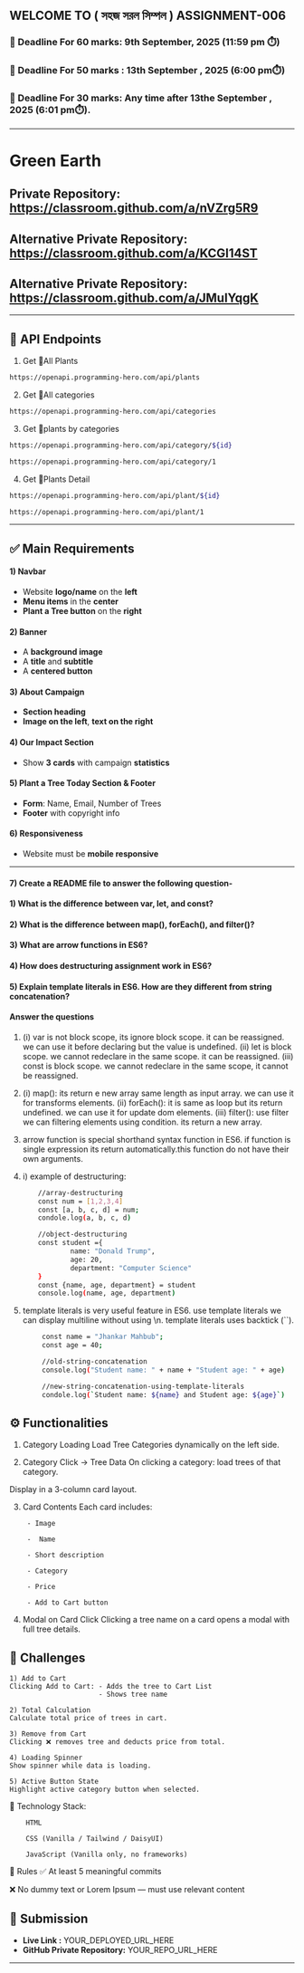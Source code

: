 ## WELCOME TO ( সহজ সরল সিম্পল ) ASSIGNMENT-006

### 📅 Deadline For 60 marks: 9th September, 2025 (11:59 pm ⏱️)

### 📅 Deadline For 50 marks : 13th September , 2025 (6:00 pm⏱️)

### 📅 Deadline For 30 marks: Any time after 13the September , 2025 (6:01 pm⏱️).

---
# Green Earth


## Private Repository: https://classroom.github.com/a/nVZrg5R9 

## Alternative Private Repository: https://classroom.github.com/a/KCGI14ST 

## Alternative Private Repository: https://classroom.github.com/a/JMuIYqgK 


---
🌴 API Endpoints
---
1. Get 🌴All Plants
```bash
https://openapi.programming-hero.com/api/plants
```

2. Get 🌴All categories <br/>
```bash
https://openapi.programming-hero.com/api/categories
```


3. Get 🌴plants by categories <br/>
```bash
https://openapi.programming-hero.com/api/category/${id}
```

```bash
https://openapi.programming-hero.com/api/category/1
```

4. Get 🌴Plants Detail <br/>

```bash
https://openapi.programming-hero.com/api/plant/${id}
```

```bash
https://openapi.programming-hero.com/api/plant/1
```
---




## ✅ Main Requirements 

#### 1) Navbar

- Website **logo/name** on the **left**  
- **Menu items** in the **center** 
- **Plant a Tree button** on the **right** 

#### 2) Banner 
- A **background image**  
- A **title** and **subtitle**  
- A **centered button**  

#### 3) About Campaign
- **Section heading**  
- **Image on the left**, **text on the right**  

#### 4) Our Impact Section 
- Show **3 cards** with campaign **statistics**  

#### 5) Plant a Tree Today Section & Footer
- **Form**: Name, Email, Number of Trees  
- **Footer** with copyright info 

#### 6) Responsiveness 
- Website must be **mobile responsive**  

---
#### 7) Create a README file to answer the following question-


#### 1) What is the difference between var, let, and const?

#### 2) What is the difference between map(), forEach(), and filter()? 

#### 3) What are arrow functions in ES6?

#### 4) How does destructuring assignment work in ES6?

#### 5) Explain template literals in ES6. How are they different from string concatenation?

#### Answer the questions
1) (i) var is not block scope, its ignore block scope. it can be reassigned. we can use it before declaring but the value is undefined. (ii) let is block  scope. we cannot redeclare in the same scope. it can be reassigned. (iii) const is block scope. we cannot redeclare in the same scope, it cannot be reassigned.

2) (i) map(): its return e new array same length as input array. we can use it for transforms elements. (ii) forEach(): it is same as loop but its return undefined. we can use it for update dom elements. (iii) filter(): use filter we can filtering elements using condition. its return a new array.

3) arrow function is special shorthand syntax function in ES6. if function is single expression its return automatically.this function do not have their own arguments. 

4) i) example of destructuring:<br/>
 ```bash
        //array-destructuring
        const num = [1,2,3,4]
        const [a, b, c, d] = num;
        condole.log(a, b, c, d)
``` 
 ```bash
        //object-destructuring
        const student ={
                name: "Donald Trump",
                age: 20,
                department: "Computer Science"
        }
        const {name, age, department} = student
        console.log(name, age, department)
```

5) template literals is very useful feature in ES6. use template literals we can display multiline without using \n. template literals uses backtick (``). 
```bash
        const name = "Jhankar Mahbub";
        const age = 40;

        //old-string-concatenation
        console.log("Student name: " + name + "Student age: " + age)

        //new-string-concatenation-using-template-literals
        condole.log(`Student name: ${name} and Student age: ${age}`)
```




## ⚙️ Functionalities 

1) Category Loading 
Load Tree Categories dynamically on the left side.

2) Category Click → Tree Data 
On clicking a category: load trees of that category.

Display in a 3-column card layout.

3) Card Contents 
 Each card includes:

        - Image

        -  Name

        - Short description

        - Category

        - Price

        - Add to Cart button

4) Modal on Card Click 
Clicking a tree name on a card opens a modal with full tree details.


##  🧪 Challenges 


    1) Add to Cart 
    Clicking Add to Cart: - Adds the tree to Cart List
                          - Shows tree name 

    2) Total Calculation 
    Calculate total price of trees in cart.

    3) Remove from Cart 
    Clicking ❌ removes tree and deducts price from total.

    4) Loading Spinner
    Show spinner while data is loading.

    5) Active Button State 
    Highlight active category button when selected.



🧰 Technology Stack:
        
        HTML

        CSS (Vanilla / Tailwind / DaisyUI)

        JavaScript (Vanilla only, no frameworks)

📌 Rules
✅ At least 5 meaningful commits

❌ No dummy text or Lorem Ipsum — must use relevant content





## 🔗 Submission
- **Live Link :** YOUR_DEPLOYED_URL_HERE  
- **GitHub Private Repository:** YOUR_REPO_URL_HERE  

---